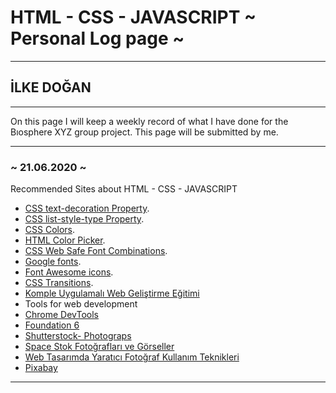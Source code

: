 # HTML - CSS - JAVASCRIPT ~ Personal Log page ~
****
## İLKE DOĞAN 
****

On this page I will keep a weekly record of what I have done for the Bıosphere XYZ group project. This page will be submitted by me.

---

### ~ 21.06.2020 ~
 Recommended Sites about HTML - CSS - JAVASCRIPT
 - [CSS text-decoration Property](https://www.w3schools.com/cssref/pr_text_text-decoration.asp).
 - [CSS list-style-type Property](https://www.w3schools.com/cssref/pr_list-style-type.asp).
- [CSS Colors](https://www.w3schools.com/cssref/css_colors.asp).
- [HTML Color Picker](https://www.w3schools.com/colors/colors_picker.asp).
- [CSS Web Safe Font Combinations](https://www.w3schools.com/cssref/css_websafe_fonts.asp).
- [Google fonts](https://fonts.google.com/).
- [Font Awesome icons](https://fontawesome.com/start).
- [CSS Transitions](https://www.w3schools.com/css/css3_transitions.asp).
- [Komple Uygulamalı Web Geliştirme Eğitimi](https://sadikturan.com/bootstrap-4/bootstrap-nedir/1195)
- Tools for web development
- [Chrome DevTools](https://developers.google.com/web/tools/chrome-devtools)
- [Foundation 6](https://get.foundation/sites/docs/)
- [Shutterstock- Photograps](https://www.shutterstock.com/tr/search/space)
- [Space Stok Fotoğrafları ve Görseller](https://tr.123rf.com/stok-foto%C4%9Fraf/space.html?oriSearch=web+tasar%C4%B1m&sti=laym0e8yh47lefhhfm|)
- [Web Tasarımda Yaratıcı Fotoğraf Kullanım Teknikleri](https://www.dijitalajanslar.com/web-tasarim-yaratici-fotograf-teknikleri/)
- [Pixabay](https://pixabay.com/images/search/space/)
****
